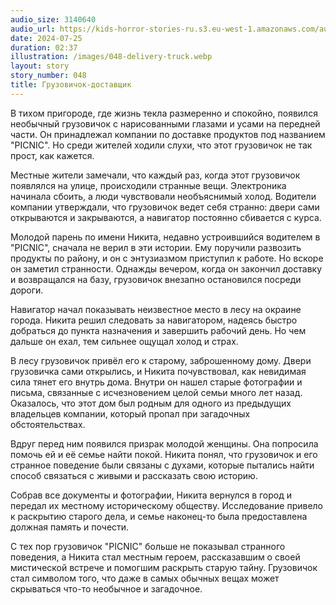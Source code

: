 ```yaml
---
audio_size: 3140640
audio_url: https://kids-horror-stories-ru.s3.eu-west-1.amazonaws.com/audio/048-delivery-truck.mp3
date: 2024-07-25
duration: 02:37
illustration: /images/048-delivery-truck.webp
layout: story
story_number: 048
title: Грузовичок-доставщик
---
```


В тихом пригороде, где жизнь текла размеренно и спокойно, появился необычный грузовичок с нарисованными глазами и усами на передней части. Он принадлежал компании по доставке продуктов под названием "PICNIC". Но среди жителей ходили слухи, что этот грузовичок не так прост, как кажется.

Местные жители замечали, что каждый раз, когда этот грузовичок появлялся на улице, происходили странные вещи. Электроника начинала сбоить, а люди чувствовали необъяснимый холод. Водители компании утверждали, что грузовичок ведет себя странно: двери сами открываются и закрываются, а навигатор постоянно сбивается с курса.

Молодой парень по имени Никита, недавно устроившийся водителем в "PICNIC", сначала не верил в эти истории. Ему поручили развозить продукты по району, и он с энтузиазмом приступил к работе. Но вскоре он заметил странности. Однажды вечером, когда он закончил доставку и возвращался на базу, грузовичок внезапно остановился посреди дороги.

Навигатор начал показывать неизвестное место в лесу на окраине города. Никита решил следовать за навигатором, надеясь быстро добраться до пункта назначения и завершить рабочий день. Но чем дальше он ехал, тем сильнее ощущал холод и страх.

В лесу грузовичок привёл его к старому, заброшенному дому. Двери грузовичка сами открылись, и Никита почувствовал, как невидимая сила тянет его внутрь дома. Внутри он нашел старые фотографии и письма, связанные с исчезновением целой семьи много лет назад. Оказалось, что этот дом был родным для одного из предыдущих владельцев компании, который пропал при загадочных обстоятельствах.

Вдруг перед ним появился призрак молодой женщины. Она попросила помочь ей и её семье найти покой. Никита понял, что грузовичок и его странное поведение были связаны с духами, которые пытались найти способ связаться с живыми и рассказать свою историю.

Собрав все документы и фотографии, Никита вернулся в город и передал их местному историческому обществу. Исследование привело к раскрытию старого дела, и семье наконец-то была предоставлена должная память и почести.

С тех пор грузовичок "PICNIC" больше не показывал странного поведения, а Никита стал местным героем, рассказавшим о своей мистической встрече и помогшим раскрыть старую тайну. Грузовичок стал символом того, что даже в самых обычных вещах может скрываться что-то необычное и загадочное.